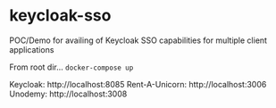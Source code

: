 # keycloak-sso
POC/Demo for availing of Keycloak SSO capabilities for multiple client applications

From root dir... `docker-compose up`

Keycloak: http://localhost:8085
Rent-A-Unicorn: http://localhost:3006
Unodemy: http://localhost:3008
